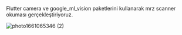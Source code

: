 Flutter camera ve google_ml_vision paketlerini kullanarak mrz scanner okuması gerçekleştiriyoruz. 

![photo1661065346 (2)](https://user-images.githubusercontent.com/80192044/185779762-c4233367-be73-4d1b-9a28-fbd86f1cf580.jpeg)
